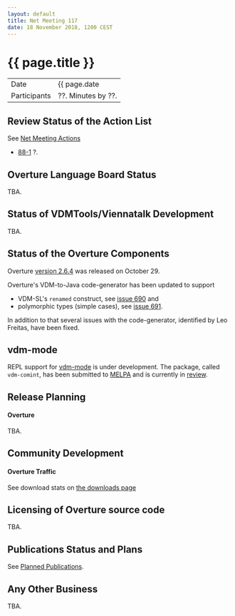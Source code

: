 ```yaml
---
layout: default
title: Net Meeting 117
date: 18 November 2018, 1200 CEST
---
```


<script src="http://code.jquery.com/jquery-1.11.1.min.js">
</script>
<script src="/javascripts/edit.js"></script>
<script>setEditButonNm();</script>

# {{ page.title }}

|||
|---|---|
| Date | {{ page.date | date: "%-d %B %Y, %R %Z"}} |
| Participants | ??.  Minutes by ??. |


## Review Status of the Action List

See [Net Meeting Actions](https://github.com/overturetool/overturetool.github.io/issues?q=is%3Aopen+is%3Aissue+label%3A%22action+net-meeting%22)

* [88-1](https://github.com/overturetool/overturetool.github.io/issues/18) ?.

## Overture Language Board Status

TBA.

## Status of VDMTools/Viennatalk Development

TBA.

##  Status of the Overture Components

Overture [version 2.6.4](https://github.com/overturetool/overture/releases/tag/Release%2F2.6.4) was released on October 29.

Overture's VDM-to-Java code-generator has been updated to support

* VDM-SL's `renamed` construct, see [issue 690](https://github.com/overturetool/overture/issues/690) and
* polymorphic types (simple cases), see [issue 691](https://github.com/overturetool/overture/issues/691).

In addition to that several issues with the code-generator, identified by Leo Freitas, have been fixed.

## vdm-mode

REPL support for [vdm-mode](https://github.com/peterwvj/vdm-mode) is under development. The package, called `vdm-comint`, has been submitted to [MELPA](https://melpa.org/) and is currently in [review](https://github.com/melpa/melpa/pull/5807).

##  Release Planning

#### Overture

TBA.

##  Community Development

#### Overture Traffic

See download stats on [the downloads page](http://overturetool.org/download/)

##  Licensing of Overture source code

TBA.

##  Publications Status and Plans

See [Planned Publications](http://overturetool.org/publications/PlannedPublications.html).

##  Any Other Business

TBA.

<div id="edit_page_div"></div>




